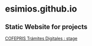 # esimios.github.io
Static Website for projects
--
[COFEPRIS Trámites Digitales : stage](https://esimios.github.io/COFEPRIS/WebApps/TramitesDigitales)
